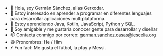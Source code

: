 - 👋 Hola, soy Germán Sánchez, alias Gerxodar.
- 👀 Estoy interesado en aprender a programar en diferentes lenguajes para desarrollar aplicaciones multiplataforma.
- 🌱 Estoy aprendiendo Java, Kotlin, JavaScript, Python y SQL.
- 💞️ Soy amigable y me gustaría conocer gente para desarrollar y diseñar
- 📫 Contacta conmigo por correo: german.sanchez.casas@iescelia.org
- 😄 Pronombres: He / Him
- ⚡ Fun fact: Me gusta el fútbol, la play y Messi.
